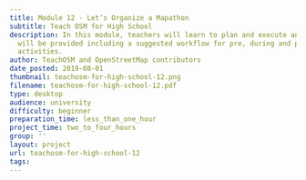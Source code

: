 ```yaml
---
title: Module 12 - Let’s Organize a Mapathon
subtitle: Teach OSM for High School
description: In this module, teachers will learn to plan and execute an in class mapathon.  Resources
  will be provided including a suggested workflow for pre, during and post mapathon
  activities.
author: TeachOSM and OpenStreetMap contributors
date_posted: 2019-08-01
thumbnail: teachosm-for-high-school-12.png
filename: teachosm-for-high-school-12.pdf
type: desktop
audience: university
difficulty: beginner
preparation_time: less_than_one_hour
project_time: two_to_four_hours
group: ''
layout: project
url: teachosm-for-high-school-12
tags:
---
```



